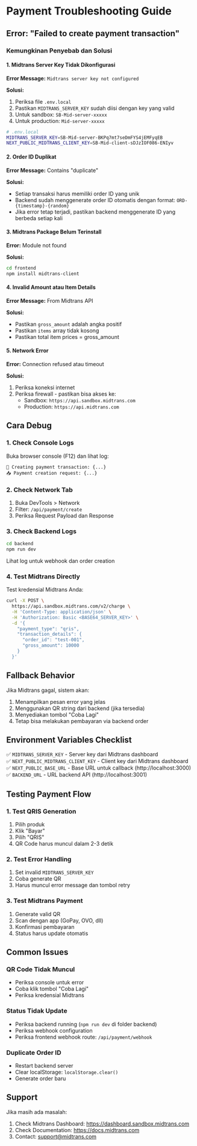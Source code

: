 # Payment Troubleshooting Guide

## Error: "Failed to create payment transaction"

### Kemungkinan Penyebab dan Solusi

#### 1. Midtrans Server Key Tidak Dikonfigurasi

**Error Message:** `Midtrans server key not configured`

**Solusi:**

1. Periksa file `.env.local`
2. Pastikan `MIDTRANS_SERVER_KEY` sudah diisi dengan key yang valid
3. Untuk sandbox: `SB-Mid-server-xxxxx`
4. Untuk production: `Mid-server-xxxxx`

```bash
# .env.local
MIDTRANS_SERVER_KEY=SB-Mid-server-BKPq7mt7seDmFYS4jEMFyqEB
NEXT_PUBLIC_MIDTRANS_CLIENT_KEY=SB-Mid-client-sDJzIOF086-ENIyv
```

#### 2. Order ID Duplikat

**Error Message:** Contains "duplicate"

**Solusi:**

- Setiap transaksi harus memiliki order ID yang unik
- Backend sudah menggenerate order ID otomatis dengan format: `ORD-{timestamp}-{random}`
- Jika error tetap terjadi, pastikan backend menggenerate ID yang berbeda setiap kali

#### 3. Midtrans Package Belum Terinstall

**Error:** Module not found

**Solusi:**

```bash
cd frontend
npm install midtrans-client
```

#### 4. Invalid Amount atau Item Details

**Error Message:** From Midtrans API

**Solusi:**

- Pastikan `gross_amount` adalah angka positif
- Pastikan `items` array tidak kosong
- Pastikan total item prices = gross_amount

#### 5. Network Error

**Error:** Connection refused atau timeout

**Solusi:**

1. Periksa koneksi internet
2. Periksa firewall - pastikan bisa akses ke:
   - Sandbox: `https://api.sandbox.midtrans.com`
   - Production: `https://api.midtrans.com`

## Cara Debug

### 1. Check Console Logs

Buka browser console (F12) dan lihat log:

```
🔄 Creating payment transaction: {...}
📥 Payment creation request: {...}
```

### 2. Check Network Tab

1. Buka DevTools > Network
2. Filter: `/api/payment/create`
3. Periksa Request Payload dan Response

### 3. Check Backend Logs

```bash
cd backend
npm run dev
```

Lihat log untuk webhook dan order creation

### 4. Test Midtrans Directly

Test kredensial Midtrans Anda:

```bash
curl -X POST \
  https://api.sandbox.midtrans.com/v2/charge \
  -H 'Content-Type: application/json' \
  -H 'Authorization: Basic <BASE64_SERVER_KEY>' \
  -d '{
    "payment_type": "qris",
    "transaction_details": {
      "order_id": "test-001",
      "gross_amount": 10000
    }
  }'
```

## Fallback Behavior

Jika Midtrans gagal, sistem akan:

1. Menampilkan pesan error yang jelas
2. Menggunakan QR string dari backend (jika tersedia)
3. Menyediakan tombol "Coba Lagi"
4. Tetap bisa melakukan pembayaran via backend order

## Environment Variables Checklist

✅ `MIDTRANS_SERVER_KEY` - Server key dari Midtrans dashboard  
✅ `NEXT_PUBLIC_MIDTRANS_CLIENT_KEY` - Client key dari Midtrans dashboard  
✅ `NEXT_PUBLIC_BASE_URL` - Base URL untuk callback (http://localhost:3000)  
✅ `BACKEND_URL` - URL backend API (http://localhost:3001)

## Testing Payment Flow

### 1. Test QRIS Generation

1. Pilih produk
2. Klik "Bayar"
3. Pilih "QRIS"
4. QR Code harus muncul dalam 2-3 detik

### 2. Test Error Handling

1. Set invalid `MIDTRANS_SERVER_KEY`
2. Coba generate QR
3. Harus muncul error message dan tombol retry

### 3. Test Midtrans Payment

1. Generate valid QR
2. Scan dengan app (GoPay, OVO, dll)
3. Konfirmasi pembayaran
4. Status harus update otomatis

## Common Issues

### QR Code Tidak Muncul

- Periksa console untuk error
- Coba klik tombol "Coba Lagi"
- Periksa kredensial Midtrans

### Status Tidak Update

- Periksa backend running (`npm run dev` di folder backend)
- Periksa webhook configuration
- Periksa frontend webhook route: `/api/payment/webhook`

### Duplicate Order ID

- Restart backend server
- Clear localStorage: `localStorage.clear()`
- Generate order baru

## Support

Jika masih ada masalah:

1. Check Midtrans Dashboard: https://dashboard.sandbox.midtrans.com
2. Check Documentation: https://docs.midtrans.com
3. Contact: support@midtrans.com
